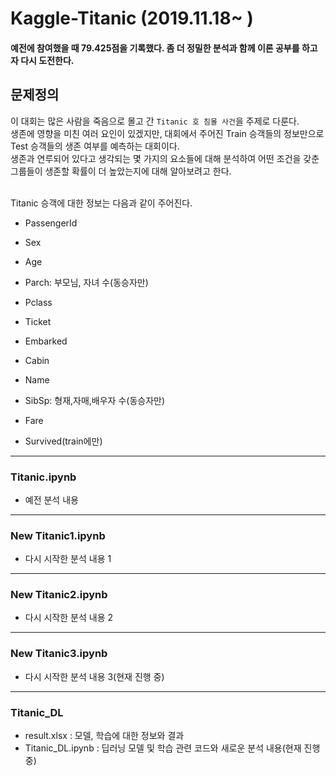 # Kaggle-Titanic (2019.11.18~ )
#### 예전에 참여했을 때 79.425점을 기록했다. 좀 더 정밀한 분석과 함께 이론 공부를 하고자 다시 도전한다.
## 문제정의
이 대회는 많은 사람을 죽음으로 몰고 간 `Titanic 호 침몰 사건`을 주제로 다룬다.</br>
생존에 영향을 미친 여러 요인이 있겠지만, 대회에서 주어진 Train 승객들의 정보만으로 Test 승객들의 생존 여부를 예측하는 대회이다.</br>
생존과 연루되어 있다고 생각되는 몇 가지의 요소들에 대해 분석하여 어떤 조건을 갖춘 그룹들이 생존할 확률이 더 높았는지에 대해 알아보려고 한다.


</br>
Titanic 승객에 대한 정보는 다음과 같이 주어진다.

- PassengerId

- Sex

- Age

- Parch: 부모님, 자녀 수(동승자만)

- Pclass

- Ticket

- Embarked

- Cabin

- Name

- SibSp: 형재,자매,배우자 수(동승자만)

- Fare

- Survived(train에만)
----------------
### Titanic.ipynb
- 예전 분석 내용

----------------------------
### New Titanic1.ipynb
- 다시 시작한 분석 내용 1

-------------------------------
### New Titanic2.ipynb
- 다시 시작한 분석 내용 2

-------------------------------
### New Titanic3.ipynb
- 다시 시작한 분석 내용 3(현재 진행 중)

------------------------
### Titanic_DL
- result.xlsx : 모델, 학습에 대한 정보와 결과
- Titanic_DL.ipynb : 딥러닝 모델 및 학습 관련 코드와 새로운 분석 내용(현재 진행 중)
